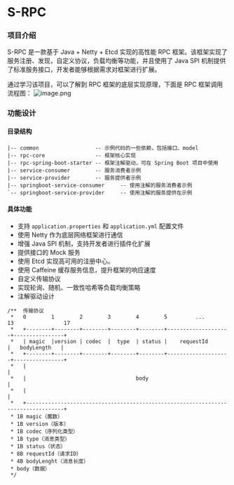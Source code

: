 # S-RPC
### 项目介绍
S-RPC 是一款基于 Java + Netty + Etcd 实现的高性能 RPC 框架。该框架实现了服务注册、发现，自定义协议，负载均衡等功能，并且使用了 Java SPI 机制提供了标准服务接口，开发者能够根据需求对框架进行扩展。

通过学习该项目，可以了解到 RPC 框架的底层实现原理，下面是 RPC 框架调用流程图：
![image.png](https://git.acwing.com/Mendicus/image/-/raw/main/Java/20240316170702.png)

### 功能设计

#### 目录结构
```text
|-- common                  -- 示例代码的一些依赖，包括接口、model
|-- rpc-core                -- 框架核心实现
|-- rpc-spring-boot-starter -- 框架注解驱动，可在 Spring Boot 项目中使用 
|-- service-consumer        -- 服务消费者示例
|-- service-provider        -- 服务提供者示例
|-- springboot-service-consumer     -- 使用注解的服务消费者示例
`-- springboot-service-provider     -- 使用注解的服务提供在示例
```

#### 具体功能

- 支持 `application.properties` 和 `application.yml` 配置文件
- 使用 Netty 作为底层网络框架进行通信
- 增强 Java SPI 机制，支持开发者进行插件化扩展
- 提供接口的 Mock 服务
- 使用 Etcd 实现高可用的注册中心。
- 使用 Caffeine 缓存服务信息，提升框架的响应速度
- 自定义传输协议
- 实现轮询、随机、一致性哈希等负载均衡策略
- 注解驱动设计

```text
/**  传输协议
 *   0        1        2        3        4        5         ...       13                17
 *   +--------+--------+--------+--------+--------+--------------------+----------------+
 *   | magic  |version | codec  |  type  | status |    requestId       |   bodyLength   |
 *   +--------+--------+--------+--------+--------+--------------------+----------------+
 *   |                                                                                  |
 *   |                                   body                                           |
 *   |                                                                                  |
 *   +----------------------------------------------------------------------------------+
 * 1B magic（魔数）
 * 1B version（版本）
 * 1B codec（序列化类型）
 * 1B type（消息类型）
 * 1B status（状态）
 * 8B requestId（请求ID）
 * 4B bodyLenght（消息长度）
 * body（数据）
 */
```